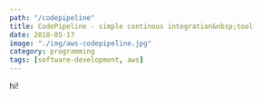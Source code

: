 ```yaml
---
path: "/codepipeline"
title: CodePipeline - simple continous integration&nbsp;tool
date: 2018-05-17
image: "./img/aws-codepipeline.jpg"
category: programming
tags: [software-development, aws]
---
```


hi!
